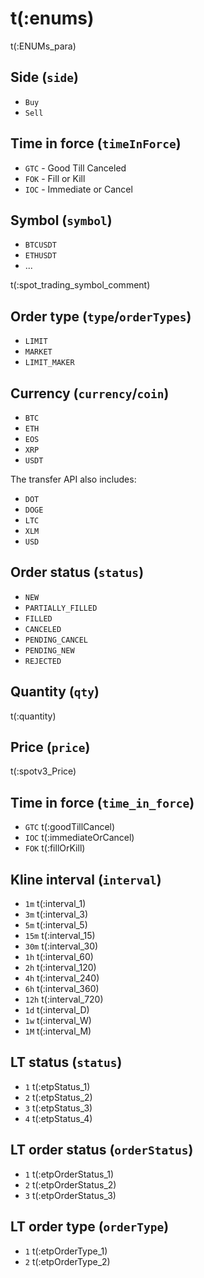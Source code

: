 # t(:enums)
t(:ENUMs_para)

## Side (`side`)
* `Buy`
* `Sell`

## Time in force (`timeInForce`)
* `GTC` - Good Till Canceled
* `FOK` - Fill or Kill
* `IOC` - Immediate or Cancel

## Symbol (`symbol`)
* `BTCUSDT`
* `ETHUSDT`
* ...

t(:spot_trading_symbol_comment)


## Order type (`type`/`orderTypes`)
* `LIMIT`
* `MARKET`
* `LIMIT_MAKER`


## Currency (`currency`/`coin`)
* `BTC`
* `ETH`
* `EOS`
* `XRP`
* `USDT`

The transfer API also includes:

* `DOT`
* `DOGE`
* `LTC`
* `XLM`
* `USD`


## Order status (`status`)
* `NEW`
* `PARTIALLY_FILLED`
* `FILLED`
* `CANCELED`
* `PENDING_CANCEL`
* `PENDING_NEW`
* `REJECTED`

## Quantity (`qty`)
t(:quantity)

## Price (`price`)
t(:spotv3_Price)

## Time in force (`time_in_force`)
* `GTC` t(:goodTillCancel)
* `IOC` t(:immediateOrCancel)
* `FOK` t(:fillOrKill)

## Kline interval (`interval`)
* `1m` t(:interval_1)
* `3m` t(:interval_3)
* `5m` t(:interval_5)
* `15m` t(:interval_15)
* `30m` t(:interval_30)
* `1h` t(:interval_60)
* `2h` t(:interval_120)
* `4h` t(:interval_240)
* `6h` t(:interval_360)
* `12h` t(:interval_720)
* `1d` t(:interval_D)
* `1w` t(:interval_W)
* `1M` t(:interval_M)

## LT status (`status`)
* `1` t(:etpStatus_1)
* `2` t(:etpStatus_2)
* `3` t(:etpStatus_3)
* `4` t(:etpStatus_4)

## LT order status (`orderStatus`)
* `1` t(:etpOrderStatus_1)
* `2` t(:etpOrderStatus_2)
* `3` t(:etpOrderStatus_3)

## LT order type (`orderType`)
* `1` t(:etpOrderType_1)
* `2` t(:etpOrderType_2)
